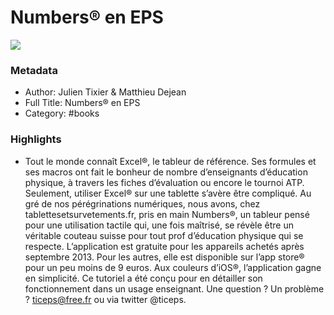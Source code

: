 # Numbers® en EPS

![](https://is3-ssl.mzstatic.com/image/thumb/Publication1/v4/09/81/bb/0981bb0c-58b1-5fdf-ee54-b465049a01d0/Tutoriel_Numbers2.jpg/1536x2008bb.jpeg)

### Metadata

- Author: Julien Tixier & Matthieu Dejean
- Full Title: Numbers® en EPS
- Category: #books

### Highlights

- Tout le monde connaît Excel®, le tableur de référence. Ses formules et ses macros ont fait le bonheur de nombre d’enseignants d’éducation physique, à travers les fiches d’évaluation ou encore le tournoi ATP. Seulement, utiliser Excel® sur une tablette s’avère être compliqué. Au gré de nos pérégrinations numériques, nous avons, chez tablettesetsurvetements.fr, pris en main Numbers®, un tableur pensé pour une utilisation tactile qui, une fois maîtrisé, se révèle être un véritable couteau suisse pour tout prof d’éducation physique qui se respecte.
  L’application est gratuite pour les appareils achetés après septembre 2013. Pour les autres, elle est disponible sur l’app store® pour un peu moins de 9 euros. Aux couleurs d’iOS®, l’application gagne en simplicité. Ce tutoriel a été conçu pour en détailler son fonctionnement dans un usage enseignant.
  Une question ? Un problème ? ticeps@free.fr ou via twitter @ticeps.
